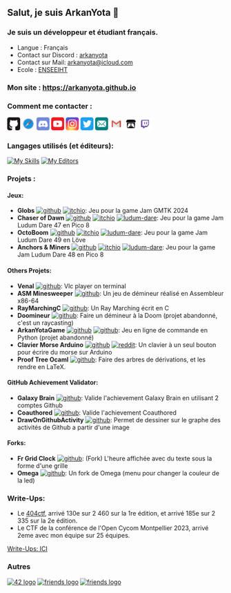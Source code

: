 ## Salut, je suis ArkanYota 👋  
  
### Je suis un développeur et étudiant français.  
- Langue : Français
- Contact sur Discord : [arkanyota](https://discord.com/users/315241140464910349)
- Contact sur Mail: [arkanyota@icloud.com](mailto:arkanyota@icloud.com)
- Ecole : [ENSEEIHT](https://enseeiht.fr)

### Mon site : **https://arkanyota.github.io**
  
### Comment me contacter :  
  
[<img src="Images/github.svg" alt="drawing"  width="30px"/>](http://github.com/ARKANYOTA/)
[<img src="Images/safari.svg" alt="drawing" width="30px"/>](http://arkanyota.github.io/)
<img src="Images/discord.svg" alt="drawing" width="30px"/>
[<img src="Images/youtube.svg" alt="drawing" width="30px"/>](https://www.youtube.com/channel/UC44p7IFHS8WK7CF3zSv38QA/)
[<img src="Images/instagram.svg" alt="drawing" width="30px"/>](http://www.instagram.com/arkanyota/)
[<img src="Images/twitter.svg" alt="drawing" width="30px"/>](https://twitter.com/arkanyota/)
[<img src="Images/email.svg" alt="drawing" width="30px"/>](mailto:arkanyota@icloud.com)
[<img src="Images/gmail.svg" alt="drawing" width="30px"/>](mailto:lesarktime@gmail.com)
[<img src="Images/itch_io.svg" alt="drawing" width="30px"/>](https://arkanyota.itch.io/)
[<img src="Images/twitch.svg" alt="drawing" width="30px"/>](https://www.twitch.tv/arkanyota)
  
### Langages utilisés (et éditeurs):  
[![My Skills](https://skillicons.dev/icons?i=py,c,ocaml,cpp,blender,md,html,css,js,latex,regex,sqlite,bash)](https://arkanyota.github.io)
[![My Editors](https://skillicons.dev/icons?i=linux,vim,idea,git,github,discord,godot)](https://arkanyota.github.io)

### Projets :
#### Jeux:
- **Globs** [<picture><source media="(prefers-color-scheme: dark)" srcset="https://cdn.simpleicons.org/github/ffffff"><source media="(prefers-color-scheme: light)" srcset="https://cdn.simpleicons.org/github"><img width="18" alt="github" src="https://cdn.simpleicons.org/github"></picture>](https://github.com/ARKANYOTA/gmtk2024) [<img width="18" alt="itchio" src="https://cdn.simpleicons.org/itchdotio/_/_"/>](https://yolwoocle.itch.io/globs): Jeu pour la game Jam GMTK 2024  
- **Chaser of Dawn** [<picture><source media="(prefers-color-scheme: dark)" srcset="https://cdn.simpleicons.org/github/ffffff"><source media="(prefers-color-scheme: light)" srcset="https://cdn.simpleicons.org/github"><img width="18" alt="github" src="https://cdn.simpleicons.org/github"></picture>](https://github.com/ARKANYOTA/ludumdare47) [<img width="18" alt="itchio" src="https://cdn.simpleicons.org/itchdotio/_/_"/>](https://yolwoocle.itch.io/chaser-of-dawn) [<img width="18" alt="ludum-dare" src="https://ldjam.com/favicon.ico"/>](https://ldjam.com/events/ludum-dare/47/chaser-of-dawn): Jeu pour la game Jam Ludum Dare 47 en Pico 8  
- **OctoBoom** [<picture><source media="(prefers-color-scheme: dark)" srcset="https://cdn.simpleicons.org/github/ffffff"><source media="(prefers-color-scheme: light)" srcset="https://cdn.simpleicons.org/github"><img width="18" alt="github" src="https://cdn.simpleicons.org/github"></picture>](https://github.com/ARKANYOTA/ludumdare49) [<img width="18" alt="itchio" src="https://cdn.simpleicons.org/itchdotio/_/_"/>](https://yolwoocle.itch.io/octoboom) [<img width="18" alt="ludum-dare" src="https://ldjam.com/favicon.ico"/>](https://ldjam.com/events/ludum-dare/49/octoboom): Jeu pour la game Jam Ludum Dare 49 en Löve
- **Anchors & Miners** [<picture><source media="(prefers-color-scheme: dark)" srcset="https://cdn.simpleicons.org/github/ffffff"><source media="(prefers-color-scheme: light)" srcset="https://cdn.simpleicons.org/github"><img width="18" alt="github" src="https://cdn.simpleicons.org/github"></picture>](https://github.com/Yolwoocle/LudumDare48_DeeperAndDeeper) [<img width="18" alt="itchio" src="https://cdn.simpleicons.org/itchdotio/_/_"/>](https://yolwoocle.itch.io/anchorsandminers) [<img width="18" alt="ludum-dare" src="https://ldjam.com/favicon.ico"/>](https://ldjam.com/events/ludum-dare/48/anchors-miners): Jeu pour la game Jam Ludum Dare 48 en Pico 8  

#### Others Projets:
- **Venal** [<picture><source media="(prefers-color-scheme: dark)" srcset="https://cdn.simpleicons.org/github/ffffff"><source media="(prefers-color-scheme: light)" srcset="https://cdn.simpleicons.org/github"><img width="18" alt="github" src="https://cdn.simpleicons.org/github"></picture>](https://github.com/ARKANYOTA/venal): Vlc player on terminal  
- **ASM Minesweeper** [<picture><source media="(prefers-color-scheme: dark)" srcset="https://cdn.simpleicons.org/github/ffffff"><source media="(prefers-color-scheme: light)" srcset="https://cdn.simpleicons.org/github"><img width="18" alt="github" src="https://cdn.simpleicons.org/github"></picture>](https://github.com/ARKANYOTA/ASM-Minesweeper): Un jeu de démineur réalisé en Assembleur x86-64
- **RayMarchingC** [<picture><source media="(prefers-color-scheme: dark)" srcset="https://cdn.simpleicons.org/github/ffffff"><source media="(prefers-color-scheme: light)" srcset="https://cdn.simpleicons.org/github"><img width="18" alt="github" src="https://cdn.simpleicons.org/github"></picture>](https://github.com/ARKANYOTA/RayMarchingC): Un Ray Marching écrit en C
- **Doomineur** [<picture><source media="(prefers-color-scheme: dark)" srcset="https://cdn.simpleicons.org/github/ffffff"><source media="(prefers-color-scheme: light)" srcset="https://cdn.simpleicons.org/github"><img width="18" alt="github" src="https://cdn.simpleicons.org/github"></picture>](https://github.com/PouletRaPHOO/Doomineur): Faire un démineur à la Doom (projet abandonné, c'est un raycasting)
- **ArkanYotaGame** [<picture><source media="(prefers-color-scheme: dark)" srcset="https://cdn.simpleicons.org/github/ffffff"><source media="(prefers-color-scheme: light)" srcset="https://cdn.simpleicons.org/github"><img width="18" alt="github" src="https://cdn.simpleicons.org/github"></picture>](https://github.com/ARKANYOTA/ArkanYotaGame) [<img width="18" alt="github" src="https://cdn.simpleicons.org/pypi/_/_" />](https://pypi.org/project/ArkanYotaGame/): Jeu en ligne de commande en Python (projet abandonné)
- **Clavier Morse Arduino** [<picture><source media="(prefers-color-scheme: dark)" srcset="https://cdn.simpleicons.org/github/ffffff"><source media="(prefers-color-scheme: light)" srcset="https://cdn.simpleicons.org/github"><img width="18" alt="github" src="https://cdn.simpleicons.org/github"></picture>](https://github.com/ARKANYOTA/ArduinoMorseKeyboard) [<img width="18" alt="reddit" src="https://cdn.simpleicons.org/reddit/_/_"/>](https://www.reddit.com/r/arduino/comments/jyebh5/me_and_my_friend_uarkanyota_made_a_functional): Un clavier à un seul bouton pour écrire du morse sur Arduino
- **Proof Tree Ocaml** [<picture><source media="(prefers-color-scheme: dark)" srcset="https://cdn.simpleicons.org/github/ffffff"><source media="(prefers-color-scheme: light)" srcset="https://cdn.simpleicons.org/github"><img width="18" alt="github" src="https://cdn.simpleicons.org/github"></picture>](https://github.com/ARKANYOTA/ProofTreeOcaml): Faire des arbres de dérivations, et les rendre en LaTeX.

#### **GitHub Achievement Validator**:
- **Galaxy Brain** [<picture><source media="(prefers-color-scheme: dark)" srcset="https://cdn.simpleicons.org/github/ffffff"><source media="(prefers-color-scheme: light)" srcset="https://cdn.simpleicons.org/github"><img width="18" alt="github" src="https://cdn.simpleicons.org/github"></picture>](https://github.com/ARKANYOTA/GalaxyBrainValidator): Valide l'achievement Galaxy Brain en utilisant 2 comptes Github
- **Coauthored** [<picture><source media="(prefers-color-scheme: dark)" srcset="https://cdn.simpleicons.org/github/ffffff"><source media="(prefers-color-scheme: light)" srcset="https://cdn.simpleicons.org/github"><img width="18" alt="github" src="https://cdn.simpleicons.org/github"></picture>](https://github.com/ARKANYOTA/CoauthoredValidator): Valide l'achievement Coauthored
- **DrawOnGithubActivity** [<picture><source media="(prefers-color-scheme: dark)" srcset="https://cdn.simpleicons.org/github/ffffff"><source media="(prefers-color-scheme: light)" srcset="https://cdn.simpleicons.org/github"><img width="18" alt="github" src="https://cdn.simpleicons.org/github"></picture>](https://github.com/ARKANYOTA/DrawOnGithubActivity): Permet de dessiner sur le graphe des activités de Github a partir d'une image

#### Forks:
- **Fr Grid Clock** [<picture><source media="(prefers-color-scheme: dark)" srcset="https://cdn.simpleicons.org/github/ffffff"><source media="(prefers-color-scheme: light)" srcset="https://cdn.simpleicons.org/github"><img width="18" alt="github" src="https://cdn.simpleicons.org/github"></picture>](https://github.com/ARKANYOTA/fr-grid-clock-screensaver): (Fork) L'heure affichée avec du texte sous la forme d'une grille
- **Omega** [<picture><source media="(prefers-color-scheme: dark)" srcset="https://cdn.simpleicons.org/github/ffffff"><source media="(prefers-color-scheme: light)" srcset="https://cdn.simpleicons.org/github"><img width="18" alt="github" src="https://cdn.simpleicons.org/github"></picture>](https://github.com/ARKANYOTA/Omega): Un fork de Omega (menu pour changer la couleur de la led)  

[](https://github.com/ARKANYOTA/Des_mineurs)
[](https://github.com/ARKANYOTA/NSIMorpion)

### Write-Ups:
- Le [404ctf](https://www.404ctf.fr), arrivé 130e sur 2 460 sur la 1re édition, et arrivé 185e sur 2 335 sur la 2e édition.
- Le CTF de la conférence de l'Open Cycom Montpellier 2023, arrivé 2eme avec mon équipe sur 25 équipes.

[Write-Ups: ICI](https://github.com/ARKANYOTA/write-ups)

### Autres

[<img src="https://github.com/MaximCosta/MaximCosta/blob/main/assets/42.png" width="52" alt="42 logo"  />](https://github.com/ARKANYOTA?tab=overview&from=2042-12-01&to=2042-12-31)
[<img src="https://github.com/MaximCosta/MaximCosta/blob/main/assets/friends.png" width="52" alt="friends logo"  />](https://github.com/MaximCosta) [<img src="https://skillicons.dev/icons?i=linux" width="52" alt="friends logo"  />](https://github.com/torvalds?achievement=pair-extraordinaire&tab=achievements)

<!-- Icons: simpleicons.org -->
